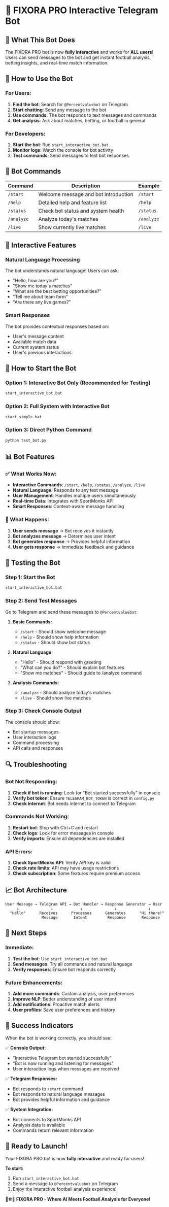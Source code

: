 # 🚀 FIXORA PRO Interactive Telegram Bot

## 🎯 **What This Bot Does**

The FIXORA PRO bot is now **fully interactive** and works for **ALL users**! Users can send messages to the bot and get instant football analysis, betting insights, and real-time match information.

## 📱 **How to Use the Bot**

### **For Users:**
1. **Find the bot**: Search for `@Percentvaluebot` on Telegram
2. **Start chatting**: Send any message to the bot
3. **Use commands**: The bot responds to text messages and commands
4. **Get analysis**: Ask about matches, betting, or football in general

### **For Developers:**
1. **Start the bot**: Run `start_interactive_bot.bat`
2. **Monitor logs**: Watch the console for bot activity
3. **Test commands**: Send messages to test bot responses

## 🔧 **Bot Commands**

| Command | Description | Example |
|---------|-------------|---------|
| `/start` | Welcome message and bot introduction | `/start` |
| `/help` | Detailed help and feature list | `/help` |
| `/status` | Check bot status and system health | `/status` |
| `/analyze` | Analyze today's matches | `/analyze` |
| `/live` | Show currently live matches | `/live` |

## 💬 **Interactive Features**

### **Natural Language Processing**
The bot understands natural language! Users can ask:
- "Hello, how are you?"
- "Show me today's matches"
- "What are the best betting opportunities?"
- "Tell me about team form"
- "Are there any live games?"

### **Smart Responses**
The bot provides contextual responses based on:
- User's message content
- Available match data
- Current system status
- User's previous interactions

## 🚀 **How to Start the Bot**

### **Option 1: Interactive Bot Only (Recommended for Testing)**
```bash
start_interactive_bot.bat
```

### **Option 2: Full System with Interactive Bot**
```bash
start_simple.bat
```

### **Option 3: Direct Python Command**
```bash
python test_bot.py
```

## 📊 **Bot Features**

### **✅ What Works Now:**
- **Interactive Commands**: `/start`, `/help`, `/status`, `/analyze`, `/live`
- **Natural Language**: Responds to any text message
- **User Management**: Handles multiple users simultaneously
- **Real-time Data**: Integrates with SportMonks API
- **Smart Responses**: Context-aware message handling

### **🔄 What Happens:**
1. **User sends message** → Bot receives it instantly
2. **Bot analyzes message** → Determines user intent
3. **Bot generates response** → Provides helpful information
4. **User gets response** → Immediate feedback and guidance

## 🧪 **Testing the Bot**

### **Step 1: Start the Bot**
```bash
start_interactive_bot.bat
```

### **Step 2: Send Test Messages**
Go to Telegram and send these messages to `@Percentvaluebot`:

1. **Basic Commands:**
   - `/start` - Should show welcome message
   - `/help` - Should show help information
   - `/status` - Should show bot status

2. **Natural Language:**
   - "Hello" - Should respond with greeting
   - "What can you do?" - Should explain bot features
   - "Show me matches" - Should guide to /analyze command

3. **Analysis Commands:**
   - `/analyze` - Should analyze today's matches
   - `/live` - Should show live matches

### **Step 3: Check Console Output**
The console should show:
- Bot startup messages
- User interaction logs
- Command processing
- API calls and responses

## 🔍 **Troubleshooting**

### **Bot Not Responding:**
1. **Check if bot is running**: Look for "Bot started successfully" in console
2. **Verify bot token**: Ensure `TELEGRAM_BOT_TOKEN` is correct in `config.py`
3. **Check internet**: Bot needs internet to connect to Telegram

### **Commands Not Working:**
1. **Restart bot**: Stop with Ctrl+C and restart
2. **Check logs**: Look for error messages in console
3. **Verify imports**: Ensure all dependencies are installed

### **API Errors:**
1. **Check SportMonks API**: Verify API key is valid
2. **Check rate limits**: API may have usage restrictions
3. **Check subscription**: Some features require premium access

## 📈 **Bot Architecture**

```
User Message → Telegram API → Bot Handler → Response Generator → User
     ↓              ↓            ↓              ↓              ↓
  "Hello"      Receives      Processes      Generates      "Hi there!"
                Message       Intent         Response       Response
```

## 🎯 **Next Steps**

### **Immediate:**
1. **Test the bot**: Use `start_interactive_bot.bat`
2. **Send messages**: Try all commands and natural language
3. **Verify responses**: Ensure bot responds correctly

### **Future Enhancements:**
1. **Add more commands**: Custom analysis, user preferences
2. **Improve NLP**: Better understanding of user intent
3. **Add notifications**: Proactive match alerts
4. **User profiles**: Save user preferences and history

## 🎉 **Success Indicators**

When the bot is working correctly, you should see:

✅ **Console Output:**
- "Interactive Telegram bot started successfully"
- "Bot is now running and listening for messages"
- User interaction logs when messages are received

✅ **Telegram Responses:**
- Bot responds to `/start` command
- Bot responds to natural language messages
- Bot provides helpful information and guidance

✅ **System Integration:**
- Bot connects to SportMonks API
- Analysis data is available
- Commands return relevant information

## 🚀 **Ready to Launch!**

Your FIXORA PRO bot is now **fully interactive** and ready for users! 

**To start:**
1. Run `start_interactive_bot.bat`
2. Send a message to `@Percentvaluebot` on Telegram
3. Enjoy the interactive football analysis experience!

🎯⚽📱 **FIXORA PRO - Where AI Meets Football Analysis for Everyone!**
